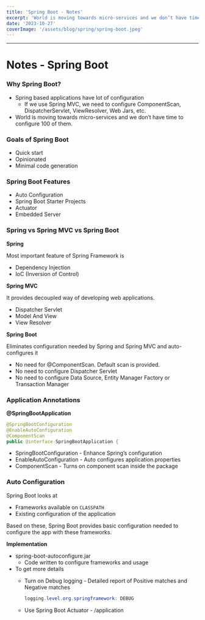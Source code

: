 ```yaml
---
title: 'Spring Boot - Notes'
excerpt: 'World is moving towards micro-services and we don’t have time to configure 100 of them.'
date: '2023-10-27'
coverImage: '/assets/blog/spring/spring-boot.jpeg'
---
```

---
# Notes - Spring Boot

### Why Spring Boot?

- Spring based applications have lot of configuration
    - If we use Spring MVC, we need to configure ComponentScan, DispatcherServlet, ViewResolver, Web Jars, etc.
- World is moving towards micro-services and we don’t have time to configure 100 of them.

### Goals of Spring Boot

- Quick start
- Opinionated
- Minimal code generation

### Spring Boot Features

- Auto Configuration
- Spring Boot Starter Projects
- Actuator
- Embedded Server

### Spring vs Spring MVC vs Spring Boot

**************Spring**************

Most important feature of Spring Framework is

- Dependency Injection
- IoC (Inversion of Control)

********************Spring MVC********************

It provides decoupled way of developing web applications.

- Dispatcher Servlet
- Model And View
- View Resolver

**********************Spring Boot**********************

Eliminates configuration needed by Spring and Spring MVC and auto-configures it

- No need for @ComponentScan. Default scan is provided.
- No need to configure Dispatcher Servlet
- No need to configure Data Source, Entity Manager Factory or Transaction Manager

### Application Annotations

********************************************@SpringBootApplication********************************************

```java
@SpringBootConfiguration
@EnableAutoConfiguration
@ComponentScan
public @interface SpringBootApplication {
```

- SpringBootConfiguration - Enhance Spring’s configuration
- EnableAutoConfiguration - Auto configures application.properties
- ComponentScan - Turns on component scan inside the package

### Auto Configuration

Spring Boot looks at

- Frameworks available on `CLASSPATH`
- Existing configuration of the application

Based on these, Spring Boot provides basic configuration needed to configure the app with these frameworks.

****************************Implementation****************************

- spring-boot-autoconfigure.jar
    - Code written to configure frameworks and usage
- To get more details
    - Turn on Debug logging - Detailed report of Positive matches and Negative matches
        
        ```java
        logging.level.org.springframework: DEBUG
        ```
        
    - Use Spring Boot Actuator - /application